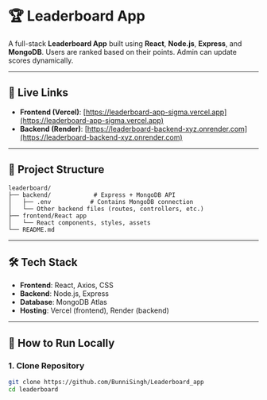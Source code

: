 # 🏆 Leaderboard App

A full-stack **Leaderboard App** built using **React**, **Node.js**, **Express**, and **MongoDB**. Users are ranked based on their points. Admin can update scores dynamically.

---

## 🔗 Live Links

- **Frontend (Vercel)**: [https://leaderboard-app-sigma.vercel.app](https://leaderboard-app-sigma.vercel.app)
- **Backend (Render)**: [https://leaderboard-backend-xyz.onrender.com](https://leaderboard-backend-xyz.onrender.com)

---

## 📁 Project Structure

```text
leaderboard/
├── backend/            # Express + MongoDB API
│   ├── .env           # Contains MongoDB connection
│   └── Other backend files (routes, controllers, etc.)
├── frontend/React app
│   └── React components, styles, assets
└── README.md
```



---

## 🛠 Tech Stack

- **Frontend**: React, Axios, CSS
- **Backend**: Node.js, Express
- **Database**: MongoDB Atlas
- **Hosting**: Vercel (frontend), Render (backend)

---

## 🚀 How to Run Locally

### 1. Clone Repository

```bash
git clone https://github.com/BunniSingh/Leaderboard_app
cd leaderboard
